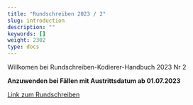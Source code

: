 ```yaml
---
title: "Rundschreiben 2023 / 2"
slug: introduction
description: ""
keywords: []
weight: 2302
type: docs
---
```



Willkomen bei Rundschreiben-Kodierer-Handbuch 2023 Nr 2
  
**Anzuwenden bei Fällen mit Austrittsdatum ab 01.07.2023**
  
<a href="https://www.bfs.admin.ch/bfs/de/home/statistiken/gesundheit/nomenklaturen/medkk/instrumente-medizinische-kodierung.assetdetail.26105822.html"
   target="_blank"
   rel="noopener noreferrer">
    Link zum Rundschreiben
</a>



